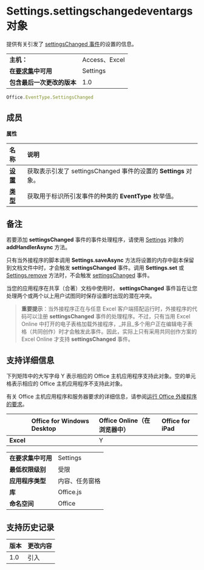# Settings.settingschangedeventargs 对象
提供有关引发了 [settingsChanged 事件](settings.settingschangedevent.md)的设置的信息。

|||
|:-----|:-----|
|**主机：**|Access、Excel |
|**在[要求集](../../docs/overview/specify-office-hosts-and-api-requirements.md)中可用**|Settings|
|**包含最后一次更改的版本**|1.0|

```js
Office.EventType.SettingsChanged
```

## 成员

**属性**

|**名称**|**说明**|
|:-----|:-----|
|**[设置](settings.settingschangedeventargs.setting.md)**|获取表示引发了 settingsChanged 事件的设置的 **Settings** 对象。|
|**[类型](settings.settingschangedeventargs.type.md)**|获取用于标识所引发事件的种类的 **EventType** 枚举值。|

## 备注

若要添加 **settingsChanged** 事件的事件处理程序，请使用 [Settings](settings.addhandlerasync.md) 对象的 **addHandlerAsync** 方法。

只有当外接程序的脚本调用 **Settings.saveAsync** 方法将设置的内存中副本保留到文档文件中时，才会触发 **settingsChanged** 事件。调用 **Settings.set** 或 [Settings.remove](settings.set.md) 方法时，不会触发 [settingsChanged](settings.remove.md) 事件。

当您的应用程序在共享（合著）文档中使用时， **settingsChanged** 事件旨在让您处理两个或两个以上用户试图同时保存设置时出现的潜在冲突。


 >**重要提示**：当外接程序正在与任意 Excel 客户端搭配运行时，外接程序的代码可以注册 **settingsChanged** 事件的处理程序。不过，只有当用 Excel Online 中打开的电子表格加载外接程序，_并且_多个用户正在编辑电子表格（共同创作）时才会触发此事件。因此，实际上只有采用共同创作方案的 Excel Online 才支持 **settingsChanged** 事件。



## 支持详细信息


下列矩阵中的大写字母 Y 表示相应的 Office 主机应用程序支持此对象。空的单元格表示相应的 Office 主机应用程序不支持此对象。

有关 Office 主机应用程序和服务器要求的详细信息，请参阅[运行 Office 外接程序的要求](../../docs/overview/requirements-for-running-office-add-ins.md)。


||**Office for Windows Desktop**|**Office Online（在浏览器中）**|**Office for iPad**|
|:-----|:-----|:-----|:-----|
|**Excel**||Y||


|||
|:-----|:-----|
|**在要求集中可用**|Settings|
|**最低权限级别**|受限|
|**应用程序类型**|内容、任务窗格|
|**库**|Office.js|
|**命名空间**|Office|

## 支持历史记录

|**版本**|**更改内容**|
|:-----|:-----|
|1.0|引入|

